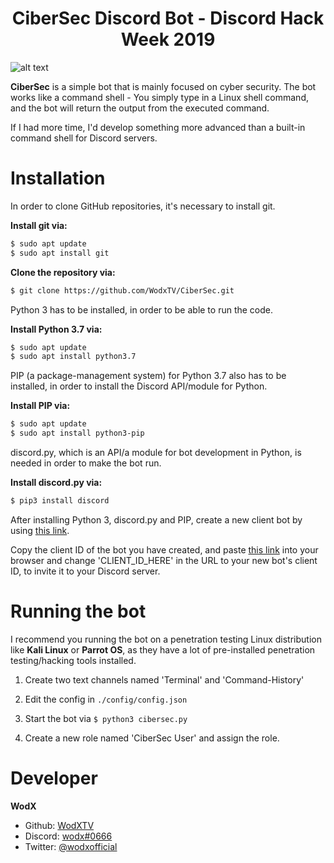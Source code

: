 <h1 align="center">CiberSec Discord Bot - Discord Hack Week 2019</h1>

![alt text](https://github.com/WodxTV/CiberSec/blob/master/resources/CyberSec-logo-transparent.png)

**CiberSec** is a simple bot that is mainly focused on cyber security. The bot works like a command shell - You simply type in a Linux shell command, and the bot will return the output from the executed command.

If I had more time, I'd develop something more advanced than a built-in command shell for Discord servers.

# Installation
In order to clone GitHub repositories, it's necessary to install git.

**Install git via:**
```bash
$ sudo apt update
$ sudo apt install git
```

**Clone the repository via:**
```bash
$ git clone https://github.com/WodxTV/CiberSec.git
```

Python 3 has to be installed, in order to be able to run the code.

**Install Python 3.7 via:**
```bash
$ sudo apt update
$ sudo apt install python3.7
```
PIP (a package-management system) for Python 3.7 also has to be installed, in order to install the Discord API/module for Python.

**Install PIP via:**
```bash
$ sudo apt update
$ sudo apt install python3-pip
```
discord.py, which is an API/a module for bot development in Python, is needed in order to make the bot run.

**Install discord.py via:**
```bash
$ pip3 install discord
```

After installing Python 3, discord.py and PIP, create a new client bot by using [this link](https://discordapp.com/developers/applications/).

Copy the client ID of the bot you have created, and paste [this link](https://discordapp.com/oauth2/authorize?client_id=CLIENT_ID_HERE&scope=bot&permissions=8) into your browser and change 'CLIENT_ID_HERE' in the URL to your new bot's client ID, to invite it to your Discord server.

# Running the bot
I recommend you running the bot on a penetration testing Linux distribution like **Kali Linux** or **Parrot OS**, as they have a lot of pre-installed penetration testing/hacking tools installed.

1. Create two text channels named 'Terminal' and 'Command-History'

2. Edit the config in ``./config/config.json``

3. Start the bot via ``$ python3 cibersec.py``

4. Create a new role named 'CiberSec User' and assign the role.

# Developer
**WodX**
* Github: [WodXTV](https://github.com/wodxtv)
* Discord: [wodx#0666](http://discordapp.com)
* Twitter: [@wodxofficial](https://twitter.com/wodxofficial)
